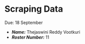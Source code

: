 Scraping Data
=============
Due: 18 September
- ***Name:*** Thejaswini Reddy Vootkuri
- ***Roster Number:*** 11
